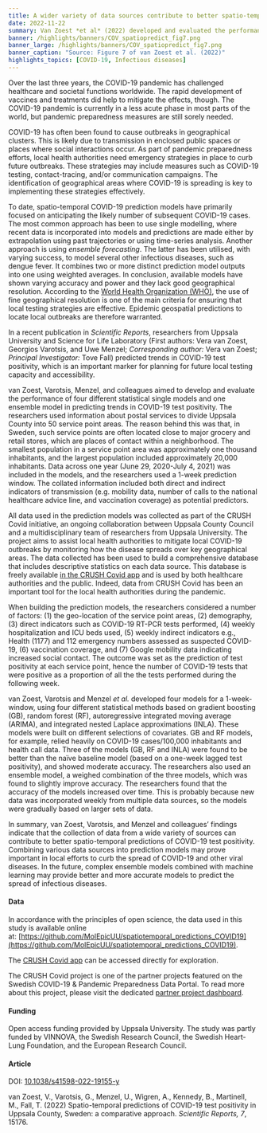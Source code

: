 ```yaml
---
title: A wider variety of data sources contribute to better spatio-temporal predictions of COVID-19 test positivity # short
date: 2022-11-22
summary: Van Zoest *et al* (2022) developed and evaluated the performance of four different statistical single models and one ensemble model to predict trends in COVID-19 test positivity. Data are shared openly in GitHub.
banner: /highlights/banners/COV_spatiopredict_fig7.png
banner_large: /highlights/banners/COV_spatiopredict_fig7.png
banner_caption: "Source: Figure 7 of van Zoest et al. (2022)"
highlights_topics: [COVID-19, Infectious diseases]
---
```


Over the last three years, the COVID-19 pandemic has challenged healthcare and societal functions worldwide. The rapid development of vaccines and treatments did help to mitigate the effects, though. The COVID-19 pandemic is currently in a less acute phase in most parts of the world, but pandemic preparedness measures are still sorely needed.

COVID-19 has often been found to cause outbreaks in geographical clusters. This is likely due to transmission in enclosed public spaces or places where social interactions occur. As part of pandemic preparedness efforts, local health authorities need emergency strategies in place to curb future outbreaks. These strategies may include measures such as COVID-19 testing, contact-tracing, and/or communication campaigns. The identification of geographical areas where COVID-19 is spreading is key to implementing these strategies effectively.

To date, spatio-temporal COVID-19 prediction models have primarily focused on anticipating the likely number of subsequent COVID-19 cases. The most common approach has been to use single modelling, where recent data is incorporated into models and predictions are made either by extrapolation using past trajectories or using time-series analysis. Another approach is using *ensemble forecasting*. The latter has been utilised, with varying success, to model several other infectious diseases, such as dengue fever. It combines two or more distinct prediction model outputs into one using weighted averages. In conclusion, available models have shown varying accuracy and power and they lack good geographical resolution. According to the [World Health Organization (WHO)](https://www.who.int), the use of fine geographical resolution is one of the main criteria for ensuring that local testing strategies are effective. Epidemic geospatial predictions to locate local outbreaks are therefore warranted.

In a recent publication in *Scientific Reports*, researchers from Uppsala University and Science for Life Laboratory (First authors: Vera van Zoest, Georgios Varotsis, and Uwe Menzel; *Corresponding author:* Vera van Zoest; *Principal Investigator:* Tove Fall) predicted trends in COVID-19 test positivity, which is an important marker for planning for future local testing capacity and accessibility.

van Zoest, Varotsis, Menzel, and colleagues aimed to develop and evaluate the performance of four different statistical single models and one ensemble model in predicting trends in COVID-19 test positivity. The researchers used information about postal services to divide Uppsala County into 50 service point areas. The reason behind this was that, in Sweden, such service points are often located close to major grocery and retail stores, which are places of contact within a neighborhood. The smallest population in a service point area was approximately one thousand inhabitants, and the largest population included approximately 20,000 inhabitants. Data across one year (June 29, 2020-July 4, 2021) was included in the models, and the researchers used a 1-week prediction window. The collated information included both direct and indirect indicators of transmission (e.g. mobility data, number of calls to the national healthcare advice line, and vaccination coverage) as potential predictors.

All data used in the prediction models was collected as part of the CRUSH Covid initiative, an ongoing collaboration between Uppsala County Council and a multidisciplinary team of researchers from Uppsala University. The project aims to assist local health authorities to mitigate local COVID-19 outbreaks by monitoring how the disease spreads over key geographical areas. The data collected has been used to build a comprehensive database that includes descriptive statistics on each data source. This database is freely available [in the CRUSH Covid app](https://crush-covid.shinyapps.io/crush_covid/) and is used by both healthcare authorities and the public. Indeed, data from CRUSH Covid has been an important tool for the local health authorities during the pandemic.

When building the prediction models, the researchers considered a number of factors: (1) the geo-location of the service point areas, (2) demography, (3) direct indicators such as COVID-19 RT-PCR tests performed, (4) weekly hospitalization and ICU beds used, (5) weekly indirect indicators e.g., Health (1177) and 112 emergency numbers assessed as suspected COVID-19, (6) vaccination coverage, and (7) Google mobility data indicating increased social contact. The outcome was set as the prediction of test positivity at each service point, hence the number of COVID-19 tests that were positive as a proportion of all the the tests performed during the following week.

van Zoest, Varotsis and Menzel *et al.* developed four models for a 1-week-window, using four different statistical methods based on gradient boosting (GB), random forest (RF), autoregressive integrated moving average (ARIMA), and integrated nested Laplace approximations (INLA). These models were built on different selections of covariates. GB and RF models, for example, relied heavily on COVID-19 cases/100,000 inhabitants and health call data. Three of the models (GB, RF and INLA) were found to be better than the naïve baseline model (based on a one-week lagged test positivity), and showed moderate accuracy. The researchers also used an ensemble model, a weighed combination of the three models, which was found to slightly improve accuracy. The researchers found that the accuracy of the models increased over time. This is probably because new data was incorporated weekly from multiple data sources, so the models were gradually based on larger sets of data.

In summary, van Zoest, Varotsis, and Menzel and colleagues’ findings indicate that the collection of data from a wide variety of sources can contribute to better spatio-temporal predictions of COVID-19 test positivity. Combining various data sources into prediction models may prove important in local efforts to curb the spread of COVID-19 and other viral diseases. In the future, complex ensemble models combined with machine learning may provide better and more accurate models to predict the spread of infectious diseases.

#### Data

In accordance with the principles of open science, the data used in this study is available online at: [https://github.com/MolEpicUU/spatiotemporal_predictions_COVID19](https://github.com/MolEpicUU/spatiotemporal_predictions_COVID19).

The [CRUSH Covid app](https://crush-covid.shinyapps.io/crush_covid/) can be accessed directly for exploration.

The CRUSH Covid project is one of the partner projects featured on the Swedish COVID-19 & Pandemic Preparedness Data Portal. To read more about this project, please visit the dedicated [partner project dashboard](https://covid19dataportal.se/dashboards/crush_covid/).

#### Funding

Open access funding provided by Uppsala University. The study was partly funded by VINNOVA, the Swedish Research Council, the Swedish Heart-Lung Foundation, and the European Research Council.

#### Article

DOI: [10.1038/s41598-022-19155-y](https://doi.org/10.1038/s41598-022-19155-y)

van Zoest, V., Varotsis, G., Menzel, U., Wigren, A., Kennedy, B., Martinell, M., Fall, T. (2022) Spatio-temporal predictions of COVID-19 test positivity in Uppsala County, Sweden: a comparative approach. *Scientific Reports, 7*, 15176.
